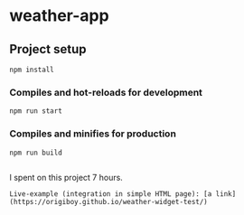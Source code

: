 # weather-app

## Project setup
```
npm install
```

### Compiles and hot-reloads for development
```
npm run start
```

### Compiles and minifies for production
```
npm run build
```

```
```
I spent on this project 7 hours.
```
Live-example (integration in simple HTML page): [a link](https://origiboy.github.io/weather-widget-test/)
